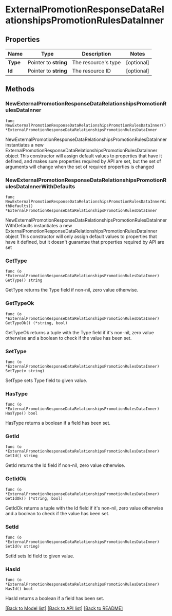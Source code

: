 # ExternalPromotionResponseDataRelationshipsPromotionRulesDataInner

## Properties

Name | Type | Description | Notes
------------ | ------------- | ------------- | -------------
**Type** | Pointer to **string** | The resource&#39;s type | [optional] 
**Id** | Pointer to **string** | The resource ID | [optional] 

## Methods

### NewExternalPromotionResponseDataRelationshipsPromotionRulesDataInner

`func NewExternalPromotionResponseDataRelationshipsPromotionRulesDataInner() *ExternalPromotionResponseDataRelationshipsPromotionRulesDataInner`

NewExternalPromotionResponseDataRelationshipsPromotionRulesDataInner instantiates a new ExternalPromotionResponseDataRelationshipsPromotionRulesDataInner object
This constructor will assign default values to properties that have it defined,
and makes sure properties required by API are set, but the set of arguments
will change when the set of required properties is changed

### NewExternalPromotionResponseDataRelationshipsPromotionRulesDataInnerWithDefaults

`func NewExternalPromotionResponseDataRelationshipsPromotionRulesDataInnerWithDefaults() *ExternalPromotionResponseDataRelationshipsPromotionRulesDataInner`

NewExternalPromotionResponseDataRelationshipsPromotionRulesDataInnerWithDefaults instantiates a new ExternalPromotionResponseDataRelationshipsPromotionRulesDataInner object
This constructor will only assign default values to properties that have it defined,
but it doesn't guarantee that properties required by API are set

### GetType

`func (o *ExternalPromotionResponseDataRelationshipsPromotionRulesDataInner) GetType() string`

GetType returns the Type field if non-nil, zero value otherwise.

### GetTypeOk

`func (o *ExternalPromotionResponseDataRelationshipsPromotionRulesDataInner) GetTypeOk() (*string, bool)`

GetTypeOk returns a tuple with the Type field if it's non-nil, zero value otherwise
and a boolean to check if the value has been set.

### SetType

`func (o *ExternalPromotionResponseDataRelationshipsPromotionRulesDataInner) SetType(v string)`

SetType sets Type field to given value.

### HasType

`func (o *ExternalPromotionResponseDataRelationshipsPromotionRulesDataInner) HasType() bool`

HasType returns a boolean if a field has been set.

### GetId

`func (o *ExternalPromotionResponseDataRelationshipsPromotionRulesDataInner) GetId() string`

GetId returns the Id field if non-nil, zero value otherwise.

### GetIdOk

`func (o *ExternalPromotionResponseDataRelationshipsPromotionRulesDataInner) GetIdOk() (*string, bool)`

GetIdOk returns a tuple with the Id field if it's non-nil, zero value otherwise
and a boolean to check if the value has been set.

### SetId

`func (o *ExternalPromotionResponseDataRelationshipsPromotionRulesDataInner) SetId(v string)`

SetId sets Id field to given value.

### HasId

`func (o *ExternalPromotionResponseDataRelationshipsPromotionRulesDataInner) HasId() bool`

HasId returns a boolean if a field has been set.


[[Back to Model list]](../README.md#documentation-for-models) [[Back to API list]](../README.md#documentation-for-api-endpoints) [[Back to README]](../README.md)


